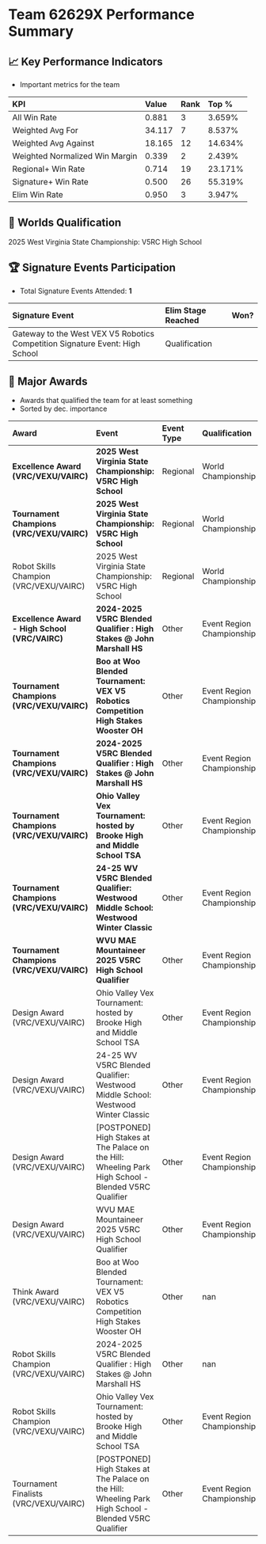 # Team 62629X Performance Summary

## 📈 Key Performance Indicators
- Important metrics for the team

| KPI | Value | Rank | Top % |
|:---|:-----|:----|:-----|
| All Win Rate | 0.881 | 3 | 3.659% |
| Weighted Avg For | 34.117 | 7 | 8.537% |
| Weighted Avg Against | 18.165 | 12 | 14.634% |
| Weighted Normalized Win Margin | 0.339 | 2 | 2.439% |
| Regional+ Win Rate | 0.714 | 19 | 23.171% |
| Signature+ Win Rate | 0.500 | 26 | 55.319% |
| Elim Win Rate | 0.950 | 3 | 3.947% |


## 🎯 Worlds Qualification
2025 West Virginia State Championship: V5RC High School

## 🏆 Signature Events Participation
- Total Signature Events Attended: **1**

| Signature Event | Elim Stage Reached | Won? |
|:----------------|:-------------------|:----|
| Gateway to the West VEX V5 Robotics Competition Signature Event: High School | Qualification |  |


## 🥇 Major Awards
- Awards that qualified the team for at least something
- Sorted by dec. importance

| Award | Event | Event Type | Qualification |
|:------|:------|:-----------|:--------------|
| **Excellence Award (VRC/VEXU/VAIRC)** | **2025 West Virginia State Championship: V5RC High School** | Regional | World Championship |
| **Tournament Champions (VRC/VEXU/VAIRC)** | **2025 West Virginia State Championship: V5RC High School** | Regional | World Championship |
| Robot Skills Champion (VRC/VEXU/VAIRC) | 2025 West Virginia State Championship: V5RC High School | Regional | World Championship |
| **Excellence Award - High School (VRC/VAIRC)** | **2024-2025 V5RC Blended Qualifier : High Stakes @ John Marshall HS** | Other | Event Region Championship |
| **Tournament Champions (VRC/VEXU/VAIRC)** | **Boo at Woo Blended Tournament: VEX V5 Robotics Competition High Stakes Wooster OH** | Other | Event Region Championship |
| **Tournament Champions (VRC/VEXU/VAIRC)** | **2024-2025 V5RC Blended Qualifier : High Stakes @ John Marshall HS** | Other | Event Region Championship |
| **Tournament Champions (VRC/VEXU/VAIRC)** | **Ohio Valley Vex Tournament: hosted by Brooke High and Middle School TSA** | Other | Event Region Championship |
| **Tournament Champions (VRC/VEXU/VAIRC)** | **24-25 WV V5RC Blended Qualifier: Westwood Middle School: Westwood Winter Classic** | Other | Event Region Championship |
| **Tournament Champions (VRC/VEXU/VAIRC)** | **WVU MAE Mountaineer 2025 V5RC High School Qualifier** | Other | Event Region Championship |
| Design Award (VRC/VEXU/VAIRC) | Ohio Valley Vex Tournament: hosted by Brooke High and Middle School TSA | Other | Event Region Championship |
| Design Award (VRC/VEXU/VAIRC) | 24-25 WV V5RC Blended Qualifier: Westwood Middle School: Westwood Winter Classic | Other | Event Region Championship |
| Design Award (VRC/VEXU/VAIRC) | [POSTPONED] High Stakes at The Palace on the Hill: Wheeling Park High School - Blended V5RC Qualifier | Other | Event Region Championship |
| Design Award (VRC/VEXU/VAIRC) | WVU MAE Mountaineer 2025 V5RC High School Qualifier | Other | Event Region Championship |
| Think Award (VRC/VEXU/VAIRC) | Boo at Woo Blended Tournament: VEX V5 Robotics Competition High Stakes Wooster OH | Other | nan |
| Robot Skills Champion (VRC/VEXU/VAIRC) | 2024-2025 V5RC Blended Qualifier : High Stakes @ John Marshall HS | Other | nan |
| Robot Skills Champion (VRC/VEXU/VAIRC) | Ohio Valley Vex Tournament: hosted by Brooke High and Middle School TSA | Other | Event Region Championship |
| Tournament Finalists (VRC/VEXU/VAIRC) | [POSTPONED] High Stakes at The Palace on the Hill: Wheeling Park High School - Blended V5RC Qualifier | Other | Event Region Championship |


